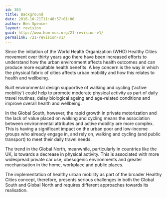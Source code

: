```yaml
---
id: 303
title: Background
date: 2016-10-21T11:40:57+01:00
author: Ben Spencer
layout: revision
guid: http://www.hum-mus.org/21-revision-v1/
permalink: /21-revision-v1/
---
```

Since the initiation of the World Health Organization (WHO) Healthy Cities movement over thirty years ago there have been increased efforts to understand how the urban environment affects health outcomes and can produce more equitable health benefits. A key concern is the way in which the physical fabric of cities affects urban mobility and how this relates to health and wellbeing.

Built environmental design supportive of walking and cycling (&#8216;active mobility&#8217;) could help to promote moderate physical activity as part of daily travel routines, delay biological ageing and age-related conditions and improve overall health and wellbeing.

In the Global South, however, the rapid growth in private motorization and the lack of value placed on walking and cycling means the association between environmental attributes and active mobility are more complex. This is having a significant impact on the urban poor and low-income groups who already engage in, and rely on, walking and cycling (and public transport) to meet their daily travel needs.

The trend in the Global North, meanwhile, particularly in countries like the UK, is towards a decrease in physical activity. This is associated with more widespread private car use, obesogenic environments and greater mechanisation in the home, workplace and public places.

The implementation of healthy urban mobility as part of the broader Healthy Cities concept, therefore, presents serious challenges in both the Global South and Global North and requires different approaches towards its realisation.